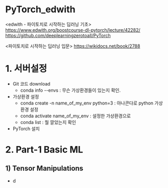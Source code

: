 # PyTorch_edwith

<edwith - 파이토치로 시작하는 딥러닝 기초>
https://www.edwith.org/boostcourse-dl-pytorch/lecture/42282/
https://github.com/deeplearningzerotoall/PyTorch

<파이토치로 시작하는 딥러닝 입문>
https://wikidocs.net/book/2788


# 1. 서버설정

- Git 코드 download
    - conda info --envs : 무슨 가상환경들이 있는지 확인.
- 가상환경 설정
    - conda create -n name_of_my_env python=3 : 아나콘다로 python 가상 환경 설정
    - conda activate name_of_my_env : 설정한 가상환경으로  
    - conda list : 뭘 깔았는지 확인
- PyTorch 설치


# 2. Part-1 Basic ML

## 1) Tensor Manipulations 

- d
